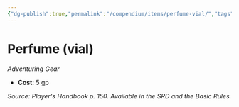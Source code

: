 ```yaml
---
{"dg-publish":true,"permalink":"/compendium/items/perfume-vial/","tags":["compendium/src/5e/phb","item/gear"]}
---
```


# Perfume (vial)
*Adventuring Gear*  

- **Cost**: 5 gp

*Source: Player's Handbook p. 150. Available in the SRD and the Basic Rules.*